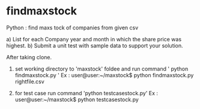 findmaxstock
============

Python : find maxs tock of companies from given csv


a) List for each Company year and month in which the share price was highest.
b) Submit a unit test with sample data to support your solution.


After taking clone.

1. set working directory to 'maxstock' foldee and run command ' python findmaxstock.py <csvfile> '
Ex : user@user:~/maxstock$ python findmaxstock.py rightfile.csv

2. for test case run command 'python testcasestock.py'
Ex : user@user:~/maxstock$ python testcasestock.py
